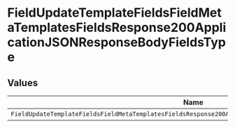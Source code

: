 # FieldUpdateTemplateFieldsFieldMetaTemplatesFieldsResponse200ApplicationJSONResponseBodyFieldsType


## Values

| Name                                                                                                     | Value                                                                                                    |
| -------------------------------------------------------------------------------------------------------- | -------------------------------------------------------------------------------------------------------- |
| `FieldUpdateTemplateFieldsFieldMetaTemplatesFieldsResponse200ApplicationJSONResponseBodyFieldsTypeRadio` | radio                                                                                                    |